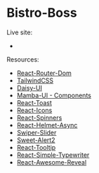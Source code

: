 # Bistro-Boss

Live site:

- []()

Resources:

- [React-Router-Dom](https://reactrouter.com/en/main)
- [TailwindCSS](https://tailwindcss.com)
- [Daisy-UI](https://daisyui.com/)
- [Mamba-UI - Components](https://mambaui.com/components)
- [React-Toast](https://www.npmjs.com/package/react-toastify)
- [React-Icons](https://react-icons.github.io/react-icons/)
- [React-Spinners](https://mhnpd.github.io/react-loader-spinner/)
- [React-Helmet-Async](https://www.npmjs.com/package/react-helmet-async/)
- [Swiper-Slider](https://swiperjs.com/)
- [Sweet-Alert2](https://sweetalert2.github.io/)
- [React-Tooltip](https://react-tooltip.com/)
- [React-Simple-Typewriter](https://www.npmjs.com/package/react-simple-typewriter/v/2.0.0)
- [React-Awesome-Reveal](https://www.npmjs.com/package/react-awesome-reveal#features)
